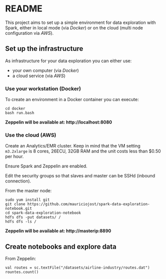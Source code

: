 # README

This project aims to set up a simple environment for data exploration with Spark, either in local mode (via _Docker_) or on the cloud (multi node configuration via _AWS_).

## Set up the infrastructure 

As infrastructure for your data exploration you can either use:

- your own computer (via _Docker_)
- a cloud service (via _AWS_)

### Use your workstation (Docker)

To create an environment in a Docker container you can execute: 

```
cd docker
bash run.bash
```

**Zeppelin will be available at: http://localhost:8080**

### Use the cloud (AWS)

Create an Analytics/EMR cluster. Keep in mind that the VM setting `m3.2xlarge` is 8 cores, 26ECU, 32GB RAM and the unit costs less than $0.50 per hour.

Ensure Spark and Zeppelin are enabled. 

Edit the security groups so that slaves and master can be SSHd (inbound connection).

From the master node:

```
sudo yum install git
git clone https://github.com/mauriciojost/spark-data-exploration-notebook.git
cd spark-data-exploration-notebook
hdfs dfs -put datasets/ /
hdfs dfs -ls /
```

**Zeppelin will be available at: http://masterip:8890**

## Create notebooks and explore data

From Zeppelin: 

```
val routes = sc.textFile("/datasets/airline-industry/routes.dat")
rountes.count()
```

